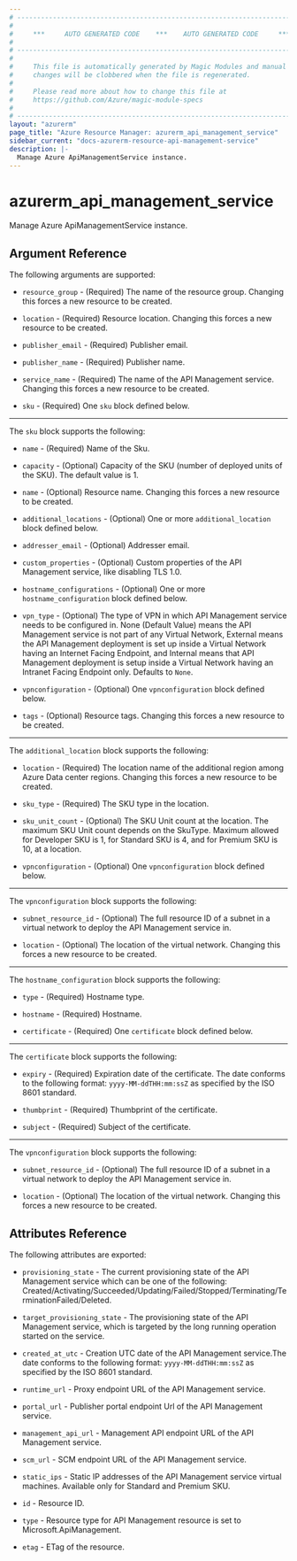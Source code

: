 ```yaml
---
# ----------------------------------------------------------------------------
#
#     ***     AUTO GENERATED CODE    ***    AUTO GENERATED CODE     ***
#
# ----------------------------------------------------------------------------
#
#     This file is automatically generated by Magic Modules and manual
#     changes will be clobbered when the file is regenerated.
#
#     Please read more about how to change this file at
#     https://github.com/Azure/magic-module-specs
#
# ----------------------------------------------------------------------------
layout: "azurerm"
page_title: "Azure Resource Manager: azurerm_api_management_service"
sidebar_current: "docs-azurerm-resource-api-management-service"
description: |-
  Manage Azure ApiManagementService instance.
---
```


# azurerm_api_management_service

Manage Azure ApiManagementService instance.


## Argument Reference

The following arguments are supported:

* `resource_group` - (Required) The name of the resource group. Changing this forces a new resource to be created.

* `location` - (Required) Resource location. Changing this forces a new resource to be created.

* `publisher_email` - (Required) Publisher email.

* `publisher_name` - (Required) Publisher name.

* `service_name` - (Required) The name of the API Management service. Changing this forces a new resource to be created.

* `sku` - (Required) One `sku` block defined below.

---

The `sku` block supports the following:

* `name` - (Required) Name of the Sku.

* `capacity` - (Optional) Capacity of the SKU (number of deployed units of the SKU). The default value is 1.

* `name` - (Optional) Resource name. Changing this forces a new resource to be created.

* `additional_locations` - (Optional) One or more `additional_location` block defined below.

* `addresser_email` - (Optional) Addresser email.

* `custom_properties` - (Optional) Custom properties of the API Management service, like disabling TLS 1.0.

* `hostname_configurations` - (Optional) One or more `hostname_configuration` block defined below.

* `vpn_type` - (Optional) The type of VPN in which API Management service needs to be configured in. None (Default Value) means the API Management service is not part of any Virtual Network, External means the API Management deployment is set up inside a Virtual Network having an Internet Facing Endpoint, and Internal means that API Management deployment is setup inside a Virtual Network having an Intranet Facing Endpoint only. Defaults to `None`.

* `vpnconfiguration` - (Optional) One `vpnconfiguration` block defined below.

* `tags` - (Optional) Resource tags. Changing this forces a new resource to be created.

---

The `additional_location` block supports the following:

* `location` - (Required) The location name of the additional region among Azure Data center regions. Changing this forces a new resource to be created.

* `sku_type` - (Required) The SKU type in the location.

* `sku_unit_count` - (Optional) The SKU Unit count at the location. The maximum SKU Unit count depends on the SkuType. Maximum allowed for Developer SKU is 1, for Standard SKU is 4, and for Premium SKU is 10, at a location.

* `vpnconfiguration` - (Optional) One `vpnconfiguration` block defined below.


---

The `vpnconfiguration` block supports the following:

* `subnet_resource_id` - (Optional) The full resource ID of a subnet in a virtual network to deploy the API Management service in.

* `location` - (Optional) The location of the virtual network. Changing this forces a new resource to be created.

---

The `hostname_configuration` block supports the following:

* `type` - (Required) Hostname type.

* `hostname` - (Required) Hostname.

* `certificate` - (Required) One `certificate` block defined below.


---

The `certificate` block supports the following:

* `expiry` - (Required) Expiration date of the certificate. The date conforms to the following format: `yyyy-MM-ddTHH:mm:ssZ` as specified by the ISO 8601 standard.

* `thumbprint` - (Required) Thumbprint of the certificate.

* `subject` - (Required) Subject of the certificate.

---

The `vpnconfiguration` block supports the following:

* `subnet_resource_id` - (Optional) The full resource ID of a subnet in a virtual network to deploy the API Management service in.

* `location` - (Optional) The location of the virtual network. Changing this forces a new resource to be created.

## Attributes Reference

The following attributes are exported:

* `provisioning_state` - The current provisioning state of the API Management service which can be one of the following: Created/Activating/Succeeded/Updating/Failed/Stopped/Terminating/TerminationFailed/Deleted.

* `target_provisioning_state` - The provisioning state of the API Management service, which is targeted by the long running operation started on the service.

* `created_at_utc` - Creation UTC date of the API Management service.The date conforms to the following format: `yyyy-MM-ddTHH:mm:ssZ` as specified by the ISO 8601 standard.

* `runtime_url` - Proxy endpoint URL of the API Management service.

* `portal_url` - Publisher portal endpoint Url of the API Management service.

* `management_api_url` - Management API endpoint URL of the API Management service.

* `scm_url` - SCM endpoint URL of the API Management service.

* `static_ips` - Static IP addresses of the API Management service virtual machines. Available only for Standard and Premium SKU.

* `id` - Resource ID.

* `type` - Resource type for API Management resource is set to Microsoft.ApiManagement.

* `etag` - ETag of the resource.
